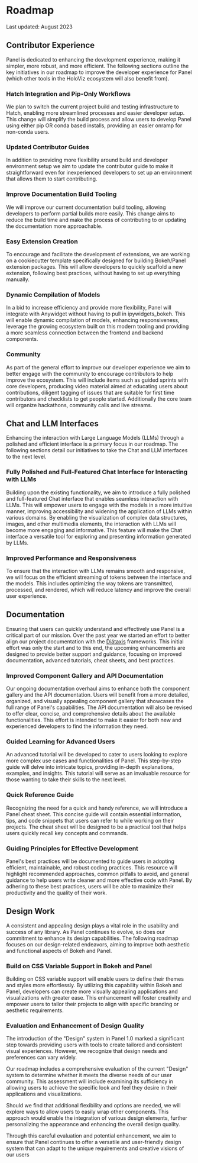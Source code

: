 # Roadmap

Last updated: August 2023

## Contributor Experience

Panel is dedicated to enhancing the development experience, making it simpler, more robust, and more efficient. The following sections outline the key initiatives in our roadmap to improve the developer experience for Panel (which other tools in the HoloViz ecosystem will also benefit from).

### Hatch Integration and Pip-Only Workflows

We plan to switch the current project build and testing infrastructure to Hatch, enabling more streamlined processes and easier developer setup. This change will simplify the build process and allow users to develop Panel using either pip OR conda based installs, providing an easier onramp for non-conda users.

### Updated Contributor Guides

In addition to providing more flexibility around build and developer environment setup we aim to update the contributor guide to make it straightforward even for inexperienced developers to set up an environment that allows them to start contributing.

### Improve Documentation Build Tooling
We will improve our current documentation build tooling, allowing developers to perform partial builds more easily. This change aims to reduce the build time and make the process of contributing to or updating the documentation more approachable.

### Easy Extension Creation

To encourage and facilitate the development of extensions, we are working on a cookiecutter template specifically designed for building Bokeh/Panel extension packages. This will allow developers to quickly scaffold a new extension, following best practices, without having to set up everything manually.

### Dynamic Compilation of Models

In a bid to increase efficiency and provide more flexibility, Panel will integrate with Anywidget without having to pull in ipywidgets_bokeh. This will enable dynamic compilation of models, enhancing responsiveness, leverage the growing ecosystem built on this modern tooling and providing a more seamless connection between the frontend and backend components.

### Community

As part of the general effort to improve our developer experience we aim to better engage with the community to encourage contributors to help improve the ecosystem. This will include items such as guided sprints with core developers, producing video material aimed at educating users about contributions, diligent tagging of issues that are suitable for first time contributors and checklists to get people started. Additionally the core team will organize hackathons, community calls and live streams.

## Chat and LLM Interfaces

Enhancing the interaction with Large Language Models (LLMs) through a polished and efficient interface is a primary focus in our roadmap. The following sections detail our initiatives to take the Chat and LLM interfaces to the next level.

### Fully Polished and Full-Featured Chat Interface for Interacting with LLMs

Building upon the existing functionality, we aim to introduce a fully polished and full-featured Chat interface that enables seamless interaction with LLMs. This will empower users to engage with the models in a more intuitive manner, improving accessibility and widening the application of LLMs within various domains. By enabling the visualization of complex data structures, images, and other multimedia elements, the interaction with LLMs will become more engaging and informative. This feature will make the Chat interface a versatile tool for exploring and presenting information generated by LLMs.

### Improved Performance and Responsiveness
To ensure that the interaction with LLMs remains smooth and responsive, we will focus on the efficient streaming of tokens between the interface and the models. This includes optimizing the way tokens are transmitted, processed, and rendered, which will reduce latency and improve the overall user experience.

## Documentation

Ensuring that users can quickly understand and effectively use Panel is a critical part of our mission. Over the past year we started an effort to better align our project documentation with the [Diátaxis](https://diataxis.fr/) frameworks. This initial effort was only the start and to this end, the upcoming enhancements are designed to provide better support and guidance, focusing on improved documentation, advanced tutorials, cheat sheets, and best practices.

### Improved Component Gallery and API Documentation

Our ongoing documentation overhaul aims to enhance both the component gallery and the API documentation. Users will benefit from a more detailed, organized, and visually appealing component gallery that showcases the full range of Panel's capabilities. The API documentation will also be revised to offer clear, concise, and comprehensive details about the available functionalities. This effort is intended to make it easier for both new and experienced developers to find the information they need.

### Guided Learning for Advanced Users

An advanced tutorial will be developed to cater to users looking to explore more complex use cases and functionalities of Panel. This step-by-step guide will delve into intricate topics, providing in-depth explanations, examples, and insights. This tutorial will serve as an invaluable resource for those wanting to take their skills to the next level.

### Quick Reference Guide

Recognizing the need for a quick and handy reference, we will introduce a Panel cheat sheet. This concise guide will contain essential information, tips, and code snippets that users can refer to while working on their projects. The cheat sheet will be designed to be a practical tool that helps users quickly recall key concepts and commands.

### Guiding Principles for Effective Development

Panel's best practices will be documented to guide users in adopting efficient, maintainable, and robust coding practices. This resource will highlight recommended approaches, common pitfalls to avoid, and general guidance to help users write cleaner and more effective code with Panel. By adhering to these best practices, users will be able to maximize their productivity and the quality of their work.

## Design Work

A consistent and appealing design plays a vital role in the usability and success of any library. As Panel continues to evolve, so does our commitment to enhance its design capabilities. The following roadmap focuses on our design-related endeavors, aiming to improve both aesthetic and functional aspects of Bokeh and Panel.

### Build on CSS Variable Support in Bokeh and Panel

Building on CSS variable support will enable users to define their themes and styles more effortlessly. By utilizing this capability within Bokeh and Panel, developers can create more visually appealing applications and visualizations with greater ease. This enhancement will foster creativity and empower users to tailor their projects to align with specific branding or aesthetic requirements.

### Evaluation and Enhancement of Design Quality

The introduction of the "Design" system in Panel 1.0 marked a significant step towards providing users with tools to create tailored and consistent visual experiences. However, we recognize that design needs and preferences can vary widely.

Our roadmap includes a comprehensive evaluation of the current "Design" system to determine whether it meets the diverse needs of our user community. This assessment will include examining its sufficiency in allowing users to achieve the specific look and feel they desire in their applications and visualizations.

Should we find that additional flexibility and options are needed, we will explore ways to allow users to easily wrap other components. This approach would enable the integration of various design elements, further personalizing the appearance and enhancing the overall design quality.

Through this careful evaluation and potential enhancement, we aim to ensure that Panel continues to offer a versatile and user-friendly design system that can adapt to the unique requirements and creative visions of our users
